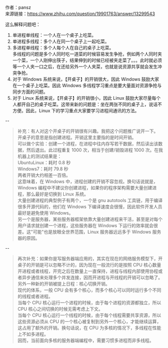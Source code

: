 作者：pansz  
来源链接：https://www.zhihu.com/question/19901763/answer/13299543  
  
这么解释问题吧：  
1. 单进程单线程：一个人在一个桌子上吃菜。
2. 单进程多线程：多个人在同一个桌子上一起吃菜。
3. 多进程单线程：多个人每个人在自己的桌子上吃菜。  
多线程的问题是多个人同时吃一道菜的时候容易发生争抢，例如两个人同时夹一个菜，一个人刚伸出筷子，结果伸到的时候已经被夹走菜了。。。此时就必须等一个人夹一口之后，在还给另外一个人夹菜，也就是说资源共享就会发生冲突争抢。  
1. 对于 Windows 系统来说，【开桌子】的开销很大，因此 Windows 鼓励大家在一个桌子上吃菜。因此 Windows 多线程学习重点是要大量面对资源争抢与同步方面的问题。  
2. 对于 Linux 系统来说，【开桌子】的开销很小，因此 Linux 鼓励大家尽量每个人都开自己的桌子吃菜。这带来新的问题是：坐在两张不同的桌子上，说话不方便。因此，Linux 下的学习重点大家要学习进程间通讯的方法。  
  
--  
> 补充：有人对这个开桌子的开销很有兴趣。我把这个问题推广说开一下。  
开桌子的意思是指创建进程。开销这里主要指的是时间开销。  
可以做个实验：创建一个进程，在进程中往内存写若干数据，然后读出该数据，然后退出。此过程重复 1000 次，相当于创建/销毁进程 1000 次。在我机器上的测试结果是：  
UbuntuLinux：耗时 0.8 秒  
Windows7：耗时 79.8 秒  
两者开销大约相差一百倍。  
这意味着，在 Windows 中，进程创建的开销不容忽视。换句话说就是，Windows 编程中不建议你创建进程，如果你的程序架构需要大量创建进程，那么最好是切换到 Linux 系统。  
大量创建进程的典型例子有两个，一个是 gnu autotools 工具链，用于编译很多开源代码的，他们在 Windows 下编译速度会很慢，因此软件开发人员最好是避免使用 Windows。  
另一个是服务器，某些服务器框架依靠大量创建进程来干活，甚至是对每个用户请求就创建一个进程，这些服务器在 Windows 下运行的效率就会很差。这"可能"也是放眼全世界范围，Linux 服务器远远多于 Windows 服务器的原因。  
  
--  
> 再次补充：如果你是写服务器端应用的，其实在现在的网络服务模型下，开桌子的开销是可以忽略不计的，因为现在一般流行的是按照 CPU 核心数量开进程或者线程，开完之后在数量上一直保持，进程与线程内部使用协程或者异步通信来处理多个并发连接，因而开进程与开线程的开销可以忽略了。  
另外一种新的开销被提上日程：核心切换开销。  
现代的体系，一般 CPU 会有多个核心，而多个核心可以同时运行多个不同的线程或者进程。  
当每个 CPU 核心运行一个进程的时候，由于每个进程的资源都独立，所以 CPU 核心之间切换的时候无需考虑上下文。  
当每个 CPU 核心运行一个线程的时候，由于每个线程需要共享资源，所以这些资源必须从 CPU 的一个核心被复制到另外一个核心，才能继续运算，这占用了额外的开销。换句话说，在 CPU 为多核的情况下，多线程在性能上不如多进程。  
因而，当前面向多核的服务器端编程中，需要习惯多进程而非多线程。  
